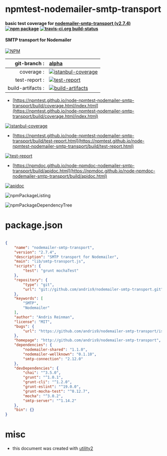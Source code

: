 # npmtest-nodemailer-smtp-transport

#### basic test coverage for  [nodemailer-smtp-transport (v2.7.4)](http://github.com/andris9/nodemailer-smtp-transport)  [![npm package](https://img.shields.io/npm/v/npmtest-nodemailer-smtp-transport.svg?style=flat-square)](https://www.npmjs.org/package/npmtest-nodemailer-smtp-transport) [![travis-ci.org build-status](https://api.travis-ci.org/npmtest/node-npmtest-nodemailer-smtp-transport.svg)](https://travis-ci.org/npmtest/node-npmtest-nodemailer-smtp-transport)

#### SMTP transport for Nodemailer

[![NPM](https://nodei.co/npm/nodemailer-smtp-transport.png?downloads=true&downloadRank=true&stars=true)](https://www.npmjs.com/package/nodemailer-smtp-transport)

| git-branch : | [alpha](https://github.com/npmtest/node-npmtest-nodemailer-smtp-transport/tree/alpha)|
|--:|:--|
| coverage : | [![istanbul-coverage](https://npmtest.github.io/node-npmtest-nodemailer-smtp-transport/build/coverage.badge.svg)](https://npmtest.github.io/node-npmtest-nodemailer-smtp-transport/build/coverage.html/index.html)|
| test-report : | [![test-report](https://npmtest.github.io/node-npmtest-nodemailer-smtp-transport/build/test-report.badge.svg)](https://npmtest.github.io/node-npmtest-nodemailer-smtp-transport/build/test-report.html)|
| build-artifacts : | [![build-artifacts](https://npmtest.github.io/node-npmtest-nodemailer-smtp-transport/glyphicons_144_folder_open.png)](https://github.com/npmtest/node-npmtest-nodemailer-smtp-transport/tree/gh-pages/build)|

- [https://npmtest.github.io/node-npmtest-nodemailer-smtp-transport/build/coverage.html/index.html](https://npmtest.github.io/node-npmtest-nodemailer-smtp-transport/build/coverage.html/index.html)

[![istanbul-coverage](https://npmtest.github.io/node-npmtest-nodemailer-smtp-transport/build/screenCapture.buildCi.browser.%252Ftmp%252Fbuild%252Fcoverage.lib.html.png)](https://npmtest.github.io/node-npmtest-nodemailer-smtp-transport/build/coverage.html/index.html)

- [https://npmtest.github.io/node-npmtest-nodemailer-smtp-transport/build/test-report.html](https://npmtest.github.io/node-npmtest-nodemailer-smtp-transport/build/test-report.html)

[![test-report](https://npmtest.github.io/node-npmtest-nodemailer-smtp-transport/build/screenCapture.buildCi.browser.%252Ftmp%252Fbuild%252Ftest-report.html.png)](https://npmtest.github.io/node-npmtest-nodemailer-smtp-transport/build/test-report.html)

- [https://npmdoc.github.io/node-npmdoc-nodemailer-smtp-transport/build/apidoc.html](https://npmdoc.github.io/node-npmdoc-nodemailer-smtp-transport/build/apidoc.html)

[![apidoc](https://npmdoc.github.io/node-npmdoc-nodemailer-smtp-transport/build/screenCapture.buildCi.browser.%252Ftmp%252Fbuild%252Fapidoc.html.png)](https://npmdoc.github.io/node-npmdoc-nodemailer-smtp-transport/build/apidoc.html)

![npmPackageListing](https://npmtest.github.io/node-npmtest-nodemailer-smtp-transport/build/screenCapture.npmPackageListing.svg)

![npmPackageDependencyTree](https://npmtest.github.io/node-npmtest-nodemailer-smtp-transport/build/screenCapture.npmPackageDependencyTree.svg)



# package.json

```json

{
    "name": "nodemailer-smtp-transport",
    "version": "2.7.4",
    "description": "SMTP transport for Nodemailer",
    "main": "lib/smtp-transport.js",
    "scripts": {
        "test": "grunt mochaTest"
    },
    "repository": {
        "type": "git",
        "url": "git://github.com/andris9/nodemailer-smtp-transport.git"
    },
    "keywords": [
        "SMTP",
        "Nodemailer"
    ],
    "author": "Andris Reinman",
    "license": "MIT",
    "bugs": {
        "url": "https://github.com/andris9/nodemailer-smtp-transport/issues"
    },
    "homepage": "http://github.com/andris9/nodemailer-smtp-transport",
    "dependencies": {
        "nodemailer-shared": "1.1.0",
        "nodemailer-wellknown": "0.1.10",
        "smtp-connection": "2.12.0"
    },
    "devDependencies": {
        "chai": "^3.5.0",
        "grunt": "^1.0.1",
        "grunt-cli": "^1.2.0",
        "grunt-eslint": "^19.0.0",
        "grunt-mocha-test": "^0.12.7",
        "mocha": "^3.0.2",
        "smtp-server": "^1.14.2"
    },
    "bin": {}
}
```



# misc
- this document was created with [utility2](https://github.com/kaizhu256/node-utility2)
